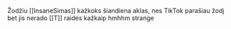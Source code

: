 Žodžiu [[InsaneSimas]] kažkoks šiandiena aklas, nes TikTok parašiau žodį bet jis nerado [[T]] raidės kažkaip hmhhm strange